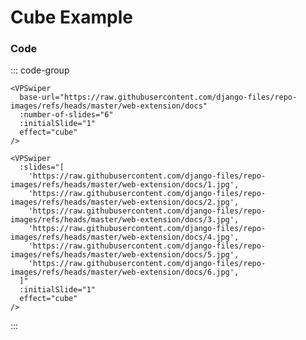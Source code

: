 # Cube Example

<ExampleLinks />

<VPSwiper
base-url="https://raw.githubusercontent.com/django-files/repo-images/refs/heads/master/web-extension/docs"
:number-of-slides="6"
:initialSlide="1"
effect="cube"
/>

### Code

::: code-group

```vue [Dynamic URLs ~vscode-icons:file-type-codekit~]
<VPSwiper
  base-url="https://raw.githubusercontent.com/django-files/repo-images/refs/heads/master/web-extension/docs"
  :number-of-slides="6"
  :initialSlide="1"
  effect="cube"
/>
```

```vue [Slides ~vscode-icons:file-type-text~]
<VPSwiper
  :slides="[
    'https://raw.githubusercontent.com/django-files/repo-images/refs/heads/master/web-extension/docs/1.jpg',
    'https://raw.githubusercontent.com/django-files/repo-images/refs/heads/master/web-extension/docs/2.jpg',
    'https://raw.githubusercontent.com/django-files/repo-images/refs/heads/master/web-extension/docs/3.jpg',
    'https://raw.githubusercontent.com/django-files/repo-images/refs/heads/master/web-extension/docs/4.jpg',
    'https://raw.githubusercontent.com/django-files/repo-images/refs/heads/master/web-extension/docs/5.jpg',
    'https://raw.githubusercontent.com/django-files/repo-images/refs/heads/master/web-extension/docs/6.jpg',
  ]"
  :initialSlide="1"
  effect="cube"
/>
```

:::

